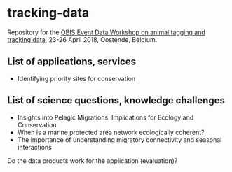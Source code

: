 # tracking-data

Repository for the [OBIS Event Data Workshop on animal tagging and tracking data](https://www.iode.org/index.php?option=com_oe&task=viewEventRecord&eventID=2144), 23-26 April 2018, Oostende, Belgium.


## List of applications, services
- Identifying priority sites for conservation 

## List of science questions, knowledge challenges
- Insights into Pelagic Migrations: Implications for Ecology and Conservation
- When is a marine protected area network ecologically coherent?
- The importance of understanding migratory connectivity and seasonal interactions


Do the data products work for the application (evaluation)?





